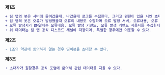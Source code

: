 **제1조**
```diff
+ 팀 텝의 봇은 서버에 들어갔을때, 나갔을때 로그를 수집한다, 그리고 권한이 있을 시엔 초대링크도 수집한다.
+ 팀 텝의 봇은 오류가 발생했을때 오류의 내용도 수집하며 오류 발생 서버, 오류내용, 오류 발생 커맨드 작성자, 오류 발생 커맨드를 수집한다.
+ 오류 발생지가 DM일때는 오류내용, 오류 발생 커맨드, 오류 발생 커맨드 사용자를 수집한다.
+ 위 데이터는 팀 텝 공식 디스코드 채널에 저장되며, 특별한 경우에만 이용할 수 있다.
```
**제2조**
```diff
- 1조의 약관에 동의하지 않는 경우 띵이봇을 초대할 수 없다.
```
**제3조**
```diff
+ 초대자가 원할경우 공식 포럼에 문의해 관련 데이터를 지울 수 있다.
```

